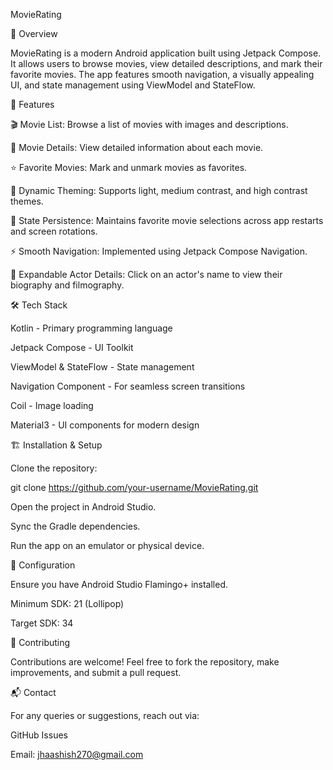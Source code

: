 MovieRating

📌 Overview

MovieRating is a modern Android application built using Jetpack Compose. It allows users to browse movies, view detailed descriptions, and mark their favorite movies. The app features smooth navigation, a visually appealing UI, and state management using ViewModel and StateFlow.

🚀 Features

🎬 Movie List: Browse a list of movies with images and descriptions.

📖 Movie Details: View detailed information about each movie.

⭐ Favorite Movies: Mark and unmark movies as favorites.

🎨 Dynamic Theming: Supports light, medium contrast, and high contrast themes.

🔄 State Persistence: Maintains favorite movie selections across app restarts and screen rotations.

⚡ Smooth Navigation: Implemented using Jetpack Compose Navigation.

📌 Expandable Actor Details: Click on an actor's name to view their biography and filmography.

🛠️ Tech Stack

Kotlin - Primary programming language

Jetpack Compose - UI Toolkit

ViewModel & StateFlow - State management

Navigation Component - For seamless screen transitions

Coil - Image loading

Material3 - UI components for modern design

🏗️ Installation & Setup

Clone the repository:

git clone https://github.com/your-username/MovieRating.git

Open the project in Android Studio.

Sync the Gradle dependencies.

Run the app on an emulator or physical device.

🔧 Configuration

Ensure you have Android Studio Flamingo+ installed.

Minimum SDK: 21 (Lollipop)

Target SDK: 34

🤝 Contributing

Contributions are welcome! Feel free to fork the repository, make improvements, and submit a pull request.

📬 Contact

For any queries or suggestions, reach out via:

GitHub Issues

Email: jhaashish270@gmail.com




